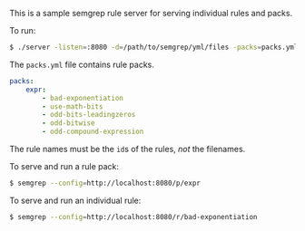 
This is a sample semgrep rule server for serving individual rules and packs.

To run:

```sh
$ ./server -listen=:8080 -d=/path/to/semgrep/yml/files -packs=packs.yml
```

The `packs.yml` file contains rule packs.

```yaml
packs:
    expr:
        - bad-exponentiation
        - use-math-bits
        - odd-bits-leadingzeros
        - odd-bitwise
        - odd-compound-expression
```

The rule names must be the `id`s of the rules, *not* the filenames.

To serve and run a rule pack:

```sh
$ semgrep --config=http://localhost:8080/p/expr
```

To serve and run an individual rule:

```sh
$ semgrep --config=http://localhost:8080/r/bad-exponentiation
```
